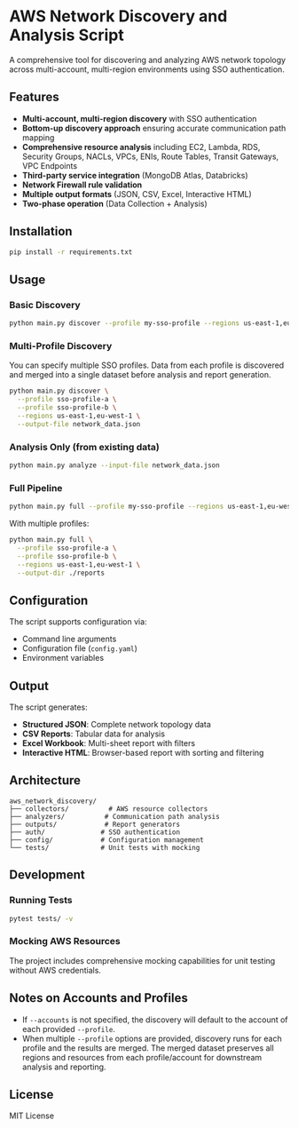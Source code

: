 # AWS Network Discovery and Analysis Script

A comprehensive tool for discovering and analyzing AWS network topology across multi-account, multi-region environments using SSO authentication.

## Features

- **Multi-account, multi-region discovery** with SSO authentication
- **Bottom-up discovery approach** ensuring accurate communication path mapping
- **Comprehensive resource analysis** including EC2, Lambda, RDS, Security Groups, NACLs, VPCs, ENIs, Route Tables, Transit Gateways, VPC Endpoints
- **Third-party service integration** (MongoDB Atlas, Databricks)
- **Network Firewall rule validation**
- **Multiple output formats** (JSON, CSV, Excel, Interactive HTML)
- **Two-phase operation** (Data Collection + Analysis)

## Installation

```bash
pip install -r requirements.txt
```

## Usage

### Basic Discovery
```bash
python main.py discover --profile my-sso-profile --regions us-east-1,eu-west-1,eu-central-1
```

### Multi-Profile Discovery
You can specify multiple SSO profiles. Data from each profile is discovered and merged into a single dataset before analysis and report generation.
```bash
python main.py discover \
  --profile sso-profile-a \
  --profile sso-profile-b \
  --regions us-east-1,eu-west-1 \
  --output-file network_data.json
```

### Analysis Only (from existing data)
```bash
python main.py analyze --input-file network_data.json
```

### Full Pipeline
```bash
python main.py full --profile my-sso-profile --regions us-east-1,eu-west-1,eu-central-1 --output-dir ./reports
```

With multiple profiles:
```bash
python main.py full \
  --profile sso-profile-a \
  --profile sso-profile-b \
  --regions us-east-1,eu-west-1 \
  --output-dir ./reports
```

## Configuration

The script supports configuration via:
- Command line arguments
- Configuration file (`config.yaml`)
- Environment variables

## Output

The script generates:
- **Structured JSON**: Complete network topology data
- **CSV Reports**: Tabular data for analysis
- **Excel Workbook**: Multi-sheet report with filters
- **Interactive HTML**: Browser-based report with sorting and filtering

## Architecture

```
aws_network_discovery/
├── collectors/          # AWS resource collectors
├── analyzers/          # Communication path analysis
├── outputs/            # Report generators
├── auth/              # SSO authentication
├── config/            # Configuration management
└── tests/             # Unit tests with mocking
```

## Development

### Running Tests
```bash
pytest tests/ -v
```

### Mocking AWS Resources
The project includes comprehensive mocking capabilities for unit testing without AWS credentials.

## Notes on Accounts and Profiles

- If `--accounts` is not specified, the discovery will default to the account of each provided `--profile`.
- When multiple `--profile` options are provided, discovery runs for each profile and the results are merged. The merged dataset preserves all regions and resources from each profile/account for downstream analysis and reporting.

## License

MIT License
